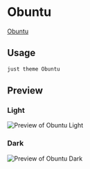# Obuntu

[Obuntu](#)

## Usage

```bash
just theme Obuntu
```

## Preview

### Light

![Preview of Obuntu Light](preview-light.png)

### Dark

![Preview of Obuntu Dark](preview-dark.png)
